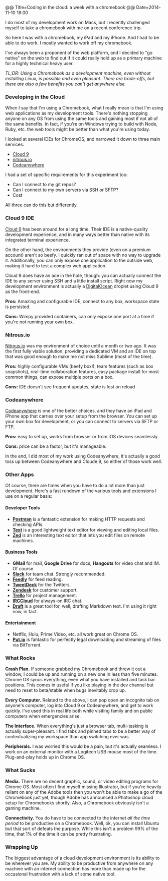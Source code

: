 @@ Title=Coding in the cloud: a week with a chromebook
@@ Date=2014-11-10 18:00

I do most of my development work on Macs, but I  recently challenged myself to take a chromebook with me on a recent conference trip.

So here I was with a chromebook, my iPad and my iPhone. And I had to be able to do work. I mostly wanted to work off my chromebook.

I've always been a proponent of the web platform, and I decided to "go native" on the web to find out if it could really hold up as a primary machine for a highly technical heavy user.

*TL;DR: Using a Chromebook as a development machine, even without installing Linux, is possible and even pleasant. There are trade-offs, but there are also a few benefits you can't get anywhere else.*

### Developing in the Cloud

When I say that I'm using a Chromebook, what I really mean is that I'm using web applications as my development tools. There's nothing stopping anyone on any OS from using the same tools and gaining most if not all of the same benefits. In fact, if you're on Windows trying to build with Node, Ruby, etc. the web tools might be better than what you're using today.

I looked at several IDEs for ChromeOS, and narrowed it down to three main services:

* [Cloud 9](https://c9.io/)
* [nitrous.io](https://www.nitrous.io/)
* [Codeanywhere](http://codeanywhere.com)

I had a set of specific requirements for this experiment too:
  
* Can I connect to my git repos?
* Can I connect to my own servers via SSH or SFTP?
* Cost

All three can do this but differently.

### Cloud 9 IDE

[Cloud 9](https://c9.io/) has been around for a long time. Their IDE is a native-quality development experience, and in many ways better than native with its integrated terminal experience.

On the other hand, the environments they provide (even on a premium account) aren't so beefy. I quickly ran out of space with no way to upgrade it. Additionally, you can only expose one application to the outside web, making it hard to test a complex web application.

Cloud 9 does have an ace in the hole, though: you can actually connect the IDE to any server using SSH and a little install script. Right now my development environment is actually a [DigitalOcean](https://www.digitalocean.com/?refcode=326e96423ba7) droplet using Cloud 9 as the front-end.

**Pros:** Amazing and configurable IDE, connect to any box, workspace state is persisted.

**Cons:** Wimpy provided containers, can only expose one port at a time if you're not running your own box.

### Nitrous.io

[Nitrous.io](https://www.nitrous.io/) was my environment of choice until a month or two ago. It was the first fully viable solution, providing a dedicated VM and an IDE on top that was good enough to make me not miss Sublime (most of the time).

**Pros:** highly configurable VMs (beefy box!), team features (such as box snapshots), real-time collaboration features, easy package install for most common things, can expose multiple ports on a box.

**Cons:** IDE doesn't see frequent updates, state is lost on reload

### Codeanywhere

[Codeanywhere](https://codeanywhere.com) is one of the better choices, and they have an iPad and iPhone app that carries over your setup from the browser. You can set up your own box for development, or you can connect to servers via SFTP or FTP.

**Pros:** easy to set up,  works from browser or from iOS devices seamlessly.

**Cons:** price can be a factor, but it's manageable.

In the end, I did most of my work using Codeanywhere, it's actually a good toss up between Codeanywhere and Cloude 9, so either of those work well.

### Other Apps

Of course, there are times when you have to do a lot more than just development. Here's a fast rundown of the various tools and extensions I use on a regular basis:

#### Developer Tools

* [**Postman**](https://chrome.google.com/webstore/detail/postman-rest-client/fdmmgilgnpjigdojojpjoooidkmcomcm?hl=en) is a fantastic extension for making HTTP requests and checking APIs.
* [**Text**](https://chrome.google.com/webstore/detail/text/mmfbcljfglbokpmkimbfghdkjmjhdgbg?hl=en) is a good lightweight text editor for viewing and editing local files.
* [**Zed**](https://chrome.google.com/webstore/detail/zed-code-editor/pfmjnmeipppmcebplngmhfkleiinphhp?utm_source=chrome-app-launcher) is an interesting text editor that lets you edit files on remote machines.

#### Business Tools

* **GMail** for mail, **Google Drive** for docs, **Hangouts** for video chat and IM. Of course.
* [**Slack**](https://slack.com) for team chat. Strongly recommended.
* [**Feedly**](https://feedly.com) for feed reading.
* [**TweetDeck**](https://about.twitter.com/products/tweetdeck) for the Twitters.
* [**Zendesk**](https://zendesk.com) for customer support.
* [**Trello**](https://trello.com) for project management.
* [**IRCCloud**](https://www.irccloud.com/) for always-on IRC chat.
* [**Draft**](https://draftin.com) is a great tool for, well, drafting Markdown text. I'm using it right now, in fact.

#### Entertainment

* Netflix, Hulu, Prime Video, etc. all work great on Chrome OS.
* [**Put.io**](https://put.io/) is fantastic for perfectly legal downloading and streaming of files via BitTorrent.

### What Rocks

**Crash Plan.** If someone grabbed my Chromebook and threw it out a window, I could be up and running on a new one in less than five minutes. Chrome OS syncs everything, even what you have installed and task bar positions. This comes in useful if you like playing in the dev channel but need to reset to beta/stable when bugs inevitably crop up.

**Every Computer.** Related to the above, I can pop open an incognito tab on anyone's computer, log into Cloud 9 or Codeanywhere, and get to work quickly. I've used this in real life both while visiting family and on public computers when emergencies arise.

**The Interface.** When everything's just a browser tab, multi-tasking is actually super-pleasant. I find tabs and pinned tabs to be a better way of contextualizing my workspace than app switching ever was.

**Peripherals.** I was worried this would be a pain, but it's actually seamless. I work on an external monitor with a Logitech USB mouse most of the time. Plug-and-play holds up in Chrome OS.

### What Sucks

**Media.** There are no decent graphic, sound, or video editing programs for Chrome OS. Most often I find myself missing Illustrator, but if you're heavily reliant on any of the Adobe tools then you won't be able to make a go of the Chromebook just yet, though Adobe has announced a Photoshop cloud setup for Chromebooks shortly. Also, a Chromebook obviously isn't a gaming machine.

**Connectivity.** You do have to be connected to the internet <em>all the time period</em> to be productive on a Chromebook. Well, ok, you can install Ubuntu but that sort of defeats the purpose. While this isn't a problem 99% of the time, that 1% of the time it can be pretty frustrating.

### Wrapping Up

The biggest advantage of a cloud development environment is its ability to be wherever you are. My ability to be productive from anywhere on any machine with an internet connection has more than made up for the occasional frustration with a lack of some native tool.